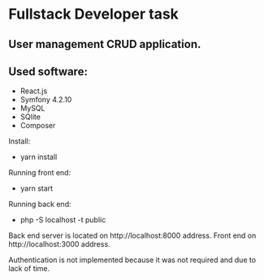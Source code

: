 # Fullstack Developer task

## User management CRUD application.

## Used software:
* React.js
* Symfony 4.2.10
* MySQL
* SQlite
* Composer

Install:
* yarn install

Running front end:
* yarn start

Running back end:
* php -S localhost -t public

Back end server is located on http://localhost:8000 address. Front end on http://localhost:3000 address.

Authentication is not implemented because it was not required and due to lack of time.